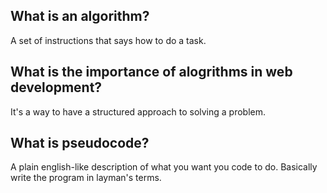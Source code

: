 ## What is an algorithm?
A set of instructions that says how to do a task.

## What is the importance of alogrithms in web development?
It's a way to have a structured approach to solving a problem.

## What is pseudocode?
A plain english-like description of what you want you code to do. Basically write the program in layman's terms.